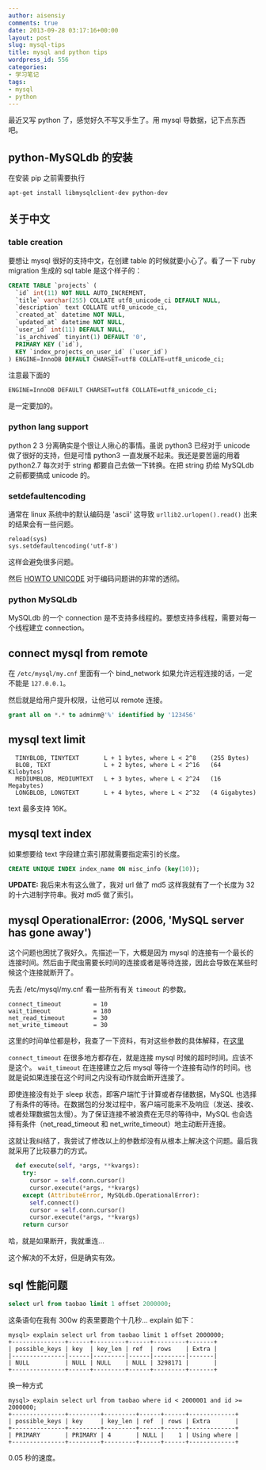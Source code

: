 ```yaml
---
author: aisensiy
comments: true
date: 2013-09-28 03:17:16+00:00
layout: post
slug: mysql-tips
title: mysql and python tips
wordpress_id: 556
categories:
- 学习笔记
tags:
- mysql
- python
---
```


最近又写 python 了，感觉好久不写又手生了。用 mysql 导数据，记下点东西吧。

## python-MySQLdb 的安装

在安装 pip 之前需要执行

    apt-get install libmysqlclient-dev python-dev

## 关于中文

### table creation

要想让 mysql 很好的支持中文，在创建 table 的时候就要小心了。看了一下 ruby migration 生成的 sql table 是这个样子的：

```sql
CREATE TABLE `projects` (
  `id` int(11) NOT NULL AUTO_INCREMENT,
  `title` varchar(255) COLLATE utf8_unicode_ci DEFAULT NULL,
  `description` text COLLATE utf8_unicode_ci,
  `created_at` datetime NOT NULL,
  `updated_at` datetime NOT NULL,
  `user_id` int(11) DEFAULT NULL,
  `is_archived` tinyint(1) DEFAULT '0',
  PRIMARY KEY (`id`),
  KEY `index_projects_on_user_id` (`user_id`)
) ENGINE=InnoDB DEFAULT CHARSET=utf8 COLLATE=utf8_unicode_ci;
```

注意最下面的

    ENGINE=InnoDB DEFAULT CHARSET=utf8 COLLATE=utf8_unicode_ci;

是一定要加的。


### python lang support

python 2 3 分离确实是个很让人揪心的事情。虽说 python3 已经对于 unicode 做了很好的支持，但是可惜 python3 一直发展不起来。我还是要苦逼的用着 python2.7 每次对于 string 都要自己去做一下转换。在把 string 扔给 MySQLdb 之前都要搞成 unicode 的。

### setdefaultencoding

通常在 linux 系统中的默认编码是 'ascii' 这导致 `urllib2.urlopen().read()` 出来的结果会有一些问题。

```
reload(sys)
sys.setdefaultencoding('utf-8')
```

这样会避免很多问题。

然后 [HOWTO UNICODE](https://docs.python.org/2/howto/unicode.html) 对于编码问题讲的非常的透彻。



### python MySQLdb

MySQLdb 的一个 connection 是不支持多线程的。要想支持多线程，需要对每一个线程建立 connection。

## connect mysql from remote


在 `/etc/mysql/my.cnf` 里面有一个 bind_network 如果允许远程连接的话，一定不能是 `127.0.0.1`。

然后就是给用户提升权限，让他可以 remote 连接。

```sql
grant all on *.* to adminm@'%' identified by '123456'
```

## mysql text limit



```
  TINYBLOB, TINYTEXT       L + 1 bytes, where L < 2^8    (255 Bytes)
  BLOB, TEXT               L + 2 bytes, where L < 2^16   (64 Kilobytes)
  MEDIUMBLOB, MEDIUMTEXT   L + 3 bytes, where L < 2^24   (16 Megabytes)
  LONGBLOB, LONGTEXT       L + 4 bytes, where L < 2^32   (4 Gigabytes)
```
text 最多支持 16K。

## mysql text index

如果想要给 text 字段建立索引那就需要指定索引的长度。

```sql
CREATE UNIQUE INDEX index_name ON misc_info (key(10));
```

**UPDATE:** 我后来木有这么做了，我对 url 做了 md5 这样我就有了一个长度为 32 的十六进制字符串。我对 md5 做了索引。

## mysql OperationalError: (2006, 'MySQL server has gone away')

这个问题也困扰了我好久。先描述一下，大概是因为 mysql 的连接有一个最长的连接时间。然后由于爬虫需要长时间的连接或者是等待连接，因此会导致在某些时候这个连接就断开了。

先去 /etc/mysql/my.cnf 看一些所有有关 `timeout` 的参数。

```
connect_timeout         = 10
wait_timeout            = 180
net_read_timeout        = 30
net_write_timeout       = 30
```

这里的时间单位都是秒，我查了一下资料，有对这些参数的具体解释，在[这里](https://www.taobaodba.com/html/433_mysql_timeout_analyze.html)

`connect_timeout` 在很多地方都存在，就是连接 mysql 时候的超时时间。应该不是这个。
`wait_timeout` 在连接建立之后 mysql 等待一个连接有动作的时间。也就是说如果连接在这个时间之内没有动作就会断开连接了。

即使连接没有处于 sleep 状态，即客户端忙于计算或者存储数据，MySQL 也选择了有条件的等待。在数据包的分发过程中，客户端可能来不及响应（发送、接收、或者处理数据包太慢）。为了保证连接不被浪费在无尽的等待中，MySQL 也会选择有条件（net_read_timeout 和 net_write_timeout）地主动断开连接。

这就让我纠结了，我尝试了修改以上的参数却没有从根本上解决这个问题。最后我就采用了比较暴力的方式。

```python
  def execute(self, *args, **kvargs):
    try:
      cursor = self.conn.cursor()
      cursor.execute(*args, **kvargs)
    except (AttributeError, MySQLdb.OperationalError):
      self.connect()
      cursor = self.conn.cursor()
      cursor.execute(*args, **kvargs)
    return cursor
```

哈，就是如果断开，我就重连...

这个解决的不太好，但是确实有效。

## sql 性能问题

```sql
select url from taobao limit 1 offset 2000000;
```

这条语句在我有 300w 的表里要跑个十几秒...
explain 如下：

```
mysql> explain select url from taobao limit 1 offset 2000000;
+---------------+------+---------+------+---------+-------+
| possible_keys | key  | key_len | ref  | rows    | Extra |
|---------------|------|---------|------|---------|-------|
| NULL          | NULL | NULL    | NULL | 3298171 |       |
+---------------+------+---------+------+---------+-------+
```

换一种方式

```
mysql> explain select url from taobao where id < 2000001 and id >= 2000000;
+---------------+---------+---------+------+------+-------------+
| possible_keys | key     | key_len | ref  | rows | Extra       |
+---------------+---------+---------+------+------+-------------+
| PRIMARY       | PRIMARY | 4       | NULL |    1 | Using where |
+---------------+---------+---------+------+------+-------------+
```

0.05 秒的速度。
